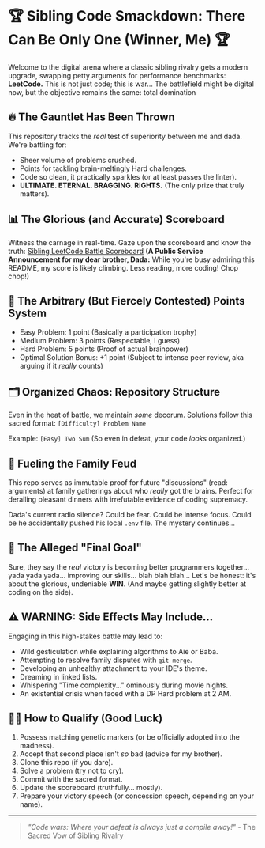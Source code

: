 # 🏆 Sibling Code Smackdown: There Can Be Only One (Winner, Me) 🏆

Welcome to the digital arena where a classic sibling rivalry gets a modern upgrade, swapping petty arguments for performance benchmarks: **LeetCode.** This is not just code; this is war... The battlefield might be digital now, but the objective remains the same: total domination

## 🔥 The Gauntlet Has Been Thrown

This repository tracks the *real* test of superiority between me and dada. We're battling for:

-   Sheer volume of problems crushed.
-   Points for tackling brain-meltingly Hard challenges.
-   Code so clean, it practically sparkles (or at least passes the linter).
-   **ULTIMATE. ETERNAL. BRAGGING. RIGHTS.** (The only prize that truly matters).

## 📊 The Glorious (and Accurate) Scoreboard

Witness the carnage in real-time. Gaze upon the scoreboard and know the truth:
[Sibling LeetCode Battle Scoreboard](#) **(A Public Service Announcement for my dear brother, Dada:** While you're busy admiring this README, my score is likely climbing. Less reading, more coding! Chop chop!)

## 🥇 The Arbitrary (But Fiercely Contested) Points System

-   Easy Problem: 1 point (Basically a participation trophy)
-   Medium Problem: 3 points (Respectable, I guess)
-   Hard Problem: 5 points (Proof of actual brainpower)
-   Optimal Solution Bonus: +1 point (Subject to intense peer review, aka arguing if it *really* counts)

## 🗂️ Organized Chaos: Repository Structure

Even in the heat of battle, we maintain *some* decorum. Solutions follow this sacred format:
`[Difficulty] Problem Name`

Example: `[Easy] Two Sum`
(So even in defeat, your code *looks* organized.)

## 💬 Fueling the Family Feud

This repo serves as immutable proof for future "discussions" (read: arguments) at family gatherings about who *really* got the brains. Perfect for derailing pleasant dinners with irrefutable evidence of coding supremacy.

Dada's current radio silence? Could be fear. Could be intense focus. Could be he accidentally pushed his local `.env` file. The mystery continues...

## 🏁 The Alleged "Final Goal"

Sure, they say the *real* victory is becoming better programmers together... yada yada yada... improving our skills... blah blah blah...
Let's be honest: it's about the glorious, undeniable **WIN**. (And maybe getting slightly better at coding on the side).

## ⚠️ WARNING: Side Effects May Include...

Engaging in this high-stakes battle may lead to:

-   Wild gesticulation while explaining algorithms to Aie or Baba.
-   Attempting to resolve family disputes with `git merge`.
-   Developing an unhealthy attachment to your IDE's theme.
-   Dreaming in linked lists.
-   Whispering "Time complexity..." ominously during movie nights.
-   An existential crisis when faced with a DP Hard problem at 2 AM.

## 👨‍💻 How to Qualify (Good Luck)

1.  Possess matching genetic markers (or be officially adopted into the madness).
2.  Accept that second place isn't *so* bad (advice for my brother).
3.  Clone this repo (if you dare).
4.  Solve a problem (try not to cry).
5.  Commit with the sacred format.
6.  Update the scoreboard (truthfully... mostly).
7.  Prepare your victory speech (or concession speech, depending on your name).

---

> *"Code wars: Where your defeat is always just a compile away!"* - The Sacred Vow of Sibling Rivalry
